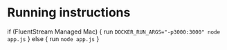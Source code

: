 # Running instructions

if (FluentStream Managed Mac) {
    run `DOCKER_RUN_ARGS="-p3000:3000" node app.js`
} else {
    run `node app.js`
}